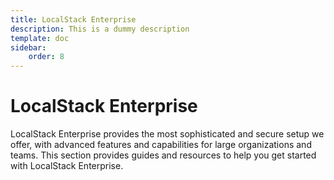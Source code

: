 ```yaml
---
title: LocalStack Enterprise
description: This is a dummy description
template: doc
sidebar:
    order: 8
---
```


# LocalStack Enterprise

LocalStack Enterprise provides the most sophisticated and secure setup we offer, with advanced features and capabilities for large organizations and teams. This section provides guides and resources to help you get started with LocalStack Enterprise.